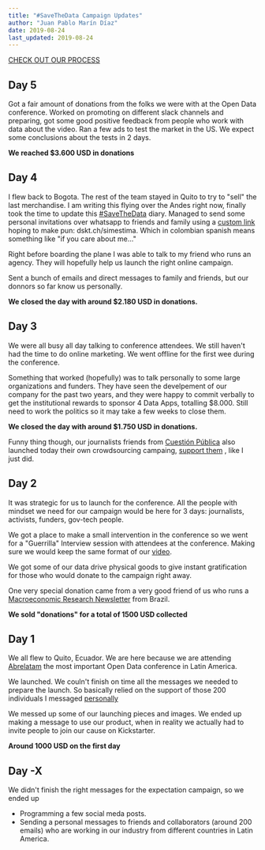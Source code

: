```yaml
---
title: "#SaveTheData Campaign Updates"
author: "Juan Pablo Marín Díaz"
date: 2019-08-24
last_updated: 2019-08-24
---
```


  <div class="button_container">
    <a class="button" href="/how-to-launch-kickstarter-perimortem">
      <div class="bold">CHECK OUT OUR PROCESS</div>
    </a>
  </div>


## Day 5

Got a fair amount of donations from the folks we were with at the Open Data conference. Worked on promoting on different slack channels and preparing, got some good positive feedback from people who work with data about the video. Ran a few ads to test the market in the US. We expect some conclusions about the tests in 2 days.

**We reached $3.600 USD in donations**


## Day 4

I flew back to Bogota. The rest of the team stayed in Quito to try to "sell" the last merchandise. I am writing this flying over the Andes right now, finally took the time to update this [#SaveTheData](https://dskt.ch/2Zyk13m) diary. Managed to send some personal invitations over whatsapp to friends and family using a [custom link](/how-to/make-custom-links) hoping to make pun: dskt.ch/simestima. Which in colombian spanish means something like "if you care about me..."

Right before boarding the plane I was able to talk to my friend who runs an agency. They will hopefully help us launch the right online campaign.

Sent a bunch of emails and direct messages to family and friends, but our donnors so far know us personally.

**We closed the day with around $2.180 USD in donations.**


## Day 3

We were all busy all day talking to conference attendees. We still haven't had the time to do online marketing. We went offline for the first wee during the conference.

Something that worked (hopefully) was to talk personally to some large organizations and funders. They have seen the develpement of our company for the past two years, and they were happy to commit verbally to get the institutional rewards to sponsor 4 Data Apps, totalling $8.000. Still need to work the politics so it may take a few weeks to close them.

**We closed the day with around $1.750 USD in donations.**

Funny thing though, our journalists friends from [Cuestión Pública](http://cuestionpublica.com) also launched today their own crowdsourcing campaing, [support them](http://cuestionpublica.com) , like I just did.

## Day 2

It was strategic for us to launch for the conference. All the people with mindset we need for our campaign would be here for 3 days: journalists, activists, funders, gov-tech people.

We got a place to make a small intervention in the conference so we went for a "Guerrilla" Interview session with attendees at the conference. Making sure we would keep the same format of our [video](https://dskt.ch/2Zyk13m).

We got some of our data drive physical goods to give instant gratification for those who would donate to the campaign right away.


One very special donation came from a very good friend of us who runs a [Macroeconomic Research Newsletter](http://macrowise.co) from Brazil.

**We sold "donations" for a total of 1500 USD collected**


## Day 1

We all flew to Quito, Ecuador. We are here because we are attending [Abrelatam](http://abrelatam.org) the most important Open Data conference in Latin America.

We launched. We couln't finish on time all the messages we needed to prepare the launch. So basically relied on the support of those 200 individuals I messaged [personally](/how-to/send-personalized-emails)

We messed up some of our launching pieces and images. We ended up making a message to use our product, when in reality we actually had to invite people to join our cause on Kickstarter.

**Around 1000 USD on the first day**


## Day -X

We didn't finish the right messages for the expectation campaign, so we ended up
- Programming a few social meda posts.
- Sending a personal messages to friends and collaborators (around 200 emails) who are working in our industry from different countries in Latin America.


